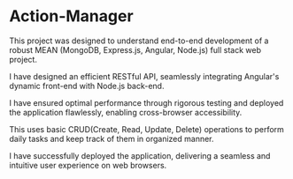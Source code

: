 # Action-Manager

This project was designed to understand end-to-end development of a robust MEAN (MongoDB, Express.js, Angular, Node.js) full stack web project. 

I have designed an efficient RESTful API, seamlessly integrating Angular's dynamic front-end with Node.js back-end. 

I have ensured optimal performance through rigorous testing and deployed the application flawlessly, enabling cross-browser accessibility.

This uses basic CRUD(Create, Read, Update, Delete) operations to perform daily tasks and keep track of them in organized manner.

I have successfully deployed the application, delivering a seamless and intuitive user experience on web browsers.
